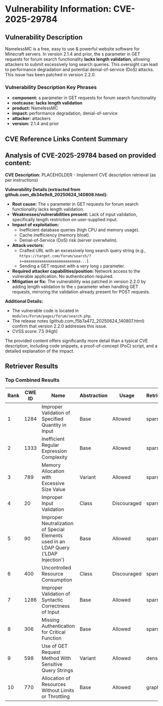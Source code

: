 # Vulnerability Information: CVE-2025-29784

## Vulnerability Description
NamelessMC is a free, easy to use & powerful website software for Minecraft servers. In version 2.1.4 and prior, the s parameter in GET requests for forum search functionality **lacks length validation**, allowing attackers to submit excessively long search queries. This oversight can lead to performance degradation and potential denial-of-service (DoS) attacks. This issue has been patched in version 2.2.0.

### Vulnerability Description Key Phrases
- **component:** s parameter in GET requests for forum search functionality
- **rootcause:** **lacks length validation**
- **product:** NamelessMC
- **impact:** performance degradation, denial-of-service
- **attacker:** attackers
- **version:** 2.1.4 and prior

## CVE Reference Links Content Summary
## Analysis of CVE-2025-29784 based on provided content:

**CVE Description:** PLACEHOLDER - Implement CVE description retrieval (as per instructions)

**Vulnerability Details (extracted from github.com_db34e9e8_20250624_140808.html):**

*   **Root cause:** The `s` parameter in GET requests for forum search functionality lacks length validation.
*   **Weaknesses/vulnerabilities present:** Lack of input validation, specifically length restriction on user-supplied input.
*   **Impact of exploitation:**
    *   Inefficient database queries (high CPU and memory usage).
    *   Cache inefficiency (memory bloat).
    *   Denial-of-Service (DoS) risk (server overwhelm).
*   **Attack vectors:**
    *   Crafted URL with an excessively long search query string (e.g., `https://target.com/forum/search/?s=aaaaaaaaaaaaaaaaaaaaaaaaaa...`).
    *   Sending a GET request with a very long `s` parameter.
*   **Required attacker capabilities/position:**  Network access to the vulnerable application. No authentication required.
*   **Mitigation or fix:** The vulnerability was patched in version 2.2.0 by adding length validation to the `s` parameter when handling GET requests, mirroring the validation already present for POST requests.

**Additional Details:**

*   The vulnerable code is located in `modules/Forum/pages/forum/search.php`.
*   The release notes (github.com_f5b7a472_20250624_140807.html) confirm that version 2.2.0 addresses this issue.
*   CVSS score: 7.5 (High)

The provided content offers significantly more detail than a typical CVE description, including code snippets, a proof-of-concept (PoC) script, and a detailed explanation of the impact.

## Retriever Results

### Top Combined Results

| Rank | CWE ID | Name | Abstraction | Usage  | Retrievers | Individual Scores |
|------|--------|------|-------------|-------|------------|-------------------|
| 1 | 1284 | Improper Validation of Specified Quantity in Input | Base | Allowed | sparse | 0.354 |
| 2 | 1333 | Inefficient Regular Expression Complexity | Base | Allowed | sparse | 0.335 |
| 3 | 789 | Memory Allocation with Excessive Size Value | Variant | Allowed | sparse | 0.334 |
| 4 | 20 | Improper Input Validation | Class | Discouraged | sparse | 0.326 |
| 5 | 90 | Improper Neutralization of Special Elements used in an LDAP Query ('LDAP Injection') | Base | Allowed | sparse | 0.324 |
| 6 | 400 | Uncontrolled Resource Consumption | Class | Discouraged | sparse | 0.320 |
| 7 | 1286 | Improper Validation of Syntactic Correctness of Input | Base | Allowed | sparse | 0.319 |
| 8 | 306 | Missing Authentication for Critical Function | Base | Allowed | sparse | 0.316 |
| 9 | 598 | Use of GET Request Method With Sensitive Query Strings | Variant | Allowed | dense | 0.447 |
| 10 | 770 | Allocation of Resources Without Limits or Throttling | Base | Allowed | graph | 0.003 |


